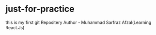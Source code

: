 # just-for-practice
this is my first git Repositery
Author - Muhammad Sarfraz Afzal(Learning React.Js)
